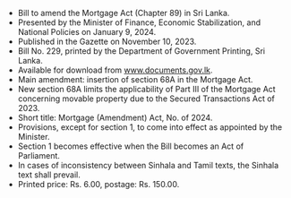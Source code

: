 - Bill to amend the Mortgage Act (Chapter 89) in Sri Lanka.
- Presented by the Minister of Finance, Economic Stabilization, and National Policies on January 9, 2024.
- Published in the Gazette on November 10, 2023.
- Bill No. 229, printed by the Department of Government Printing, Sri Lanka.
- Available for download from www.documents.gov.lk.
- Main amendment: insertion of section 68A in the Mortgage Act.
- New section 68A limits the applicability of Part III of the Mortgage Act concerning movable property due to the Secured Transactions Act of 2023.
- Short title: Mortgage (Amendment) Act, No. of 2024.
- Provisions, except for section 1, to come into effect as appointed by the Minister.
- Section 1 becomes effective when the Bill becomes an Act of Parliament.
- In cases of inconsistency between Sinhala and Tamil texts, the Sinhala text shall prevail.
- Printed price: Rs. 6.00, postage: Rs. 150.00.
